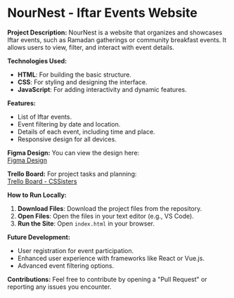 # NourNest - Iftar Events Website

**Project Description:**
NourNest is a website that organizes and showcases Iftar events, such as Ramadan gatherings or community breakfast events. It allows users to view, filter, and interact with event details.

**Technologies Used:**
- **HTML**: For building the basic structure.
- **CSS**: For styling and designing the interface.
- **JavaScript**: For adding interactivity and dynamic features.

**Features:**
- List of Iftar events.
- Event filtering by date and location.
- Details of each event, including time and place.
- Responsive design for all devices.

**Figma Design:**
You can view the design here:  
[Figma Design](https://www.figma.com/design/rdGmNAXWB0vmYtDWBlgvnq/Untitled?t=QOve8l3a1gzkIr7L-1)

**Trello Board:**
For project tasks and planning:  
[Trello Board - CSSisters](https://trello.com/invite/b/67d7d212af30bbb292b94a53/ATTI964a95c4d52f69ee588bc202724bcb55BB17C111/cssisters)

**How to Run Locally:**
1. **Download Files**: Download the project files from the repository.
2. **Open Files**: Open the files in your text editor (e.g., VS Code).
3. **Run the Site**: Open `index.html` in your browser.

**Future Development:**
- User registration for event participation.
- Enhanced user experience with frameworks like React or Vue.js.
- Advanced event filtering options.

**Contributions:**
Feel free to contribute by opening a "Pull Request" or reporting any issues you encounter.


